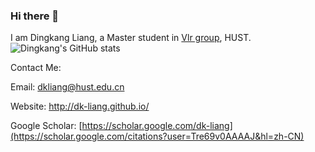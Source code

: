 ### Hi there 👋
I am Dingkang Liang, a Master student in [Vlr group](https://www.vlrlab.net/), HUST. 
![Dingkang's GitHub stats](https://github-readme-stats.vercel.app/api?username=dk-liang&show_icons=true)
<!--
**dk-liang/dk-liang** is a ✨ _special_ ✨ repository because its `README.md` (this file) appears on your GitHub profile.

Here are some ideas to get you started:

- 🔭 I’m currently working on ...
- 🌱 I’m currently learning ...
- 👯 I’m looking to collaborate on ...
- 🤔 I’m looking for help with ...
- 💬 Ask me about ...
- 📫 How to reach me: ...
- 😄 Pronouns: ...
- ⚡ Fun fact: ...
-->

Contact Me:   

Email: dkliang@hust.edu.cn 

Website: http://dk-liang.github.io/ 

Google Scholar: [https://scholar.google.com/dk-liang](https://scholar.google.com/citations?user=Tre69v0AAAAJ&hl=zh-CN)

